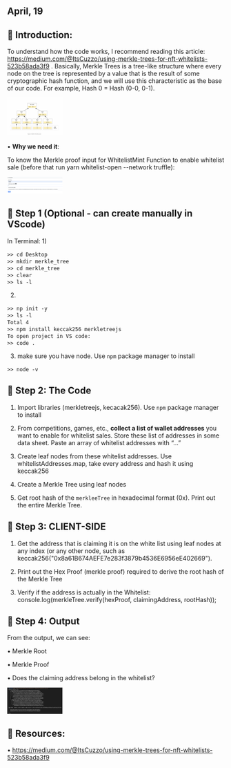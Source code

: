 ## April, 19


## 🔸 Introduction:

To understand how the code works, I recommend reading this article: https://medium.com/@ItsCuzzo/using-merkle-trees-for-nft-whitelists-523b58ada3f9 . Basically, Merkle Trees is a tree-like structure where every node on the tree is represented by a value that is the result of some cryptographic hash function, and we will use this characteristic as the base of our code. For example, Hash 0 = Hash (0-0, 0-1).

<img src="MerkleRoot.png" width="128"/>

• **Why we need it**:

To know the Merkle proof input for WhitelistMint Function to enable whitelist sale (before that run yarn whitelist-open --network truffle):

<img src="FunctionW.png" width="128"/>

## 🔸 Step 1 (Optional - can create manually in VScode)

In Terminal:
1) 
```
>> cd Desktop 
>> mkdir merkle_tree
>> cd merkle_tree
>> clear
>> ls -l 
```
2)
```
>> np init -y
>> ls -l
Total 4
>> npm install keccak256 merkletreejs
To open project in VS code:
>> code . 
```
3) make sure you have node. Use `npm` package manager to install 
```
>> node -v
```

## 🔸 Step 2: The Code

1. Import libraries (merkletreejs, kecacak256). Use `npm` package manager to install

2. From competitions, games, etc., **collect a list of wallet addresses** you want to enable for whitelist sales. Store these list of addresses in some data sheet. Paste an array of whitelist addresses with “...”

3. Create leaf nodes from these whitelist addresses. Use whitelistAddresses.map, take every address and hash it using keccak256

4. Create a Merkle Tree using leaf nodes 

5. Get root hash of the `merkleeTree` in hexadecimal format (0x). Print out the entire Merkle Tree.

## 🔸 Step 3: CLIENT-SIDE

1. Get the address that is claiming it is on the white list using leaf nodes at any index (or any other node, such as keccak256("0x8a61B674AEFE7e283f3879b4536E6956eE402669").

2. Print out the Hex Proof (merkle proof) required to derive the root hash of the Merkle Tree

3. Verify if the address is actually in the Whitelist: console.log(merkleTree.verify(hexProof, claimingAddress, rootHash));

## 🔸 Step 4: Output

From the output, we can see:

• Merkle Root

• Merkle Proof

• Does the claiming address belong in the whitelist?

<img src="Output.png" width="128"/>


## 🔸 Resources:

• https://medium.com/@ItsCuzzo/using-merkle-trees-for-nft-whitelists-523b58ada3f9
